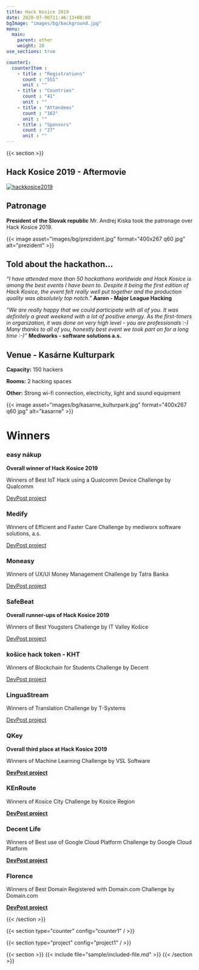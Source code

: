 ```yaml
---
title: Hack Kosice 2019
date: 2020-07-06T11:46:13+00:00
bgImage: "images/bg/background.jpg"
menu:
  main:
    parent: other
    weight: 20
use_sections: true

counter1:
  counterItem :
    - title : "Registrations"
      count : "551"
      unit : ""
    - title : "Countries"
      count : "41"
      unit : ""
    - title : "Attendees"
      count : "162"
      unit : ""
    - title : "Sponsors"
      count : "27"
      unit : ""
---
```


{{< section >}}

## Hack Kosice 2019 - Aftermovie

[![hackkosice2019](http://img.youtube.com/vi/b4oVTWkvXyk/0.jpg)](http://www.youtube.com/watch?v=b4oVTWkvXyk "HK19")

## Patronage

**President of the Slovak republic** Mr. Andrej Kiska took the patronage over Hack Kosice 2019.

{{< image asset="images/bg/prezident.jpg" format="400x267 q60 jpg" alt="prezident" >}}

## Told about the hackathon...

*“I have attended more than 50 hackathons worldwide and Hack Kosice is among the best events I have been to. Despite it being the first edition of Hack Kosice, the event felt really well put together and the production quality was absolutely top notch.”* **Aaron - Major League Hacking**

*“We are really happy that we could participate with all of you. It was definitely a great weekend with a lot of positive energy. As the first-timers in organization, it was done on very high level - you are professionals :-) Many thanks to all of you, honestly best event we took part on for a long time :-)”* **Mediworks - software solutions a.s.**

## Venue - Kasárne Kulturpark

**Capacity:** 150 hackers

**Rooms:** 2 hacking spaces 

**Other:** Strong wi-fi connection, electricity, light and sound equipment

{{< image asset="images/bg/kasarne_kulturpark.jpg" format="400x267 q60 jpg" alt="kasarne" >}}

# Winners

### **easy nákup**

**Overall winner of Hack Kosice 2019**

Winners of Best IoT Hack using a Qualcomm Device Challenge by Qualcomm

[DevPost project](https://devpost.com/software/easy-nakup)

### **Medify**

Winners of Efficient and Faster Care Challenge by mediworx software solutions, a.s.

[DevPost project](https://devpost.com/software/medify)

### Moneasy

Winners of UX/UI Money Management Challenge by Tatra Banka

[DevPost project](https://devpost.com/software/moneasy)

### SafeBeat

**Overall runner-ups of Hack Kosice 2019**

Winners of Best Yougsters Challenge by IT Valley Košice

[DevPost project](https://devpost.com/software/safebeat)

### košice hack token - KHT

Winners of Blockchain for Students Challenge by Decent

[DevPost project](https://devpost.com/software/kosice-hack-token)

### LinguaStream

Winners of Translation Challenge by T-Systems

[DevPost project](https://devpost.com/software/linguastream)

### QKey

**Overall third place at Hack Kosice 2019**

Winners of Machine Learning Challenge by VSL Software

**[DevPost project](https://hackkosice-2019.devpost.com/submissions/117268-qkey)**

### **KEnRoute**

Winners of Kosice City Challenge by Kosice Region

**[DevPost project](https://hackkosice-2019.devpost.com/submissions/117269-kenroute)**

### **Decent Life**

Winners of Best use of Google Cloud Platform Challenge by Google Cloud Platform

**[DevPost project](https://hackkosice-2019.devpost.com/submissions/117265-decent-life)**

### **Florence**

Winners of Best Domain Registered with Domain.com Challenge by Domain.com

**[DevPost project](https://hackkosice-2019.devpost.com/submissions/117219-florence)**


{{< /section >}}

{{< section type="counter" config="counter1" / >}}

{{< section type="project" config="project1" / >}}

{{< section >}}
{{< include file="sample/included-file.md" >}}
{{< /section >}}
